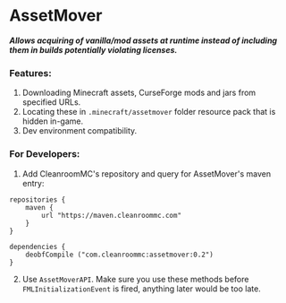 # AssetMover

***Allows acquiring of vanilla/mod assets at runtime instead of including them in builds potentially violating licenses.***

### Features:

1. Downloading Minecraft assets, CurseForge mods and jars from specified URLs.
2. Locating these in `.minecraft/assetmover` folder resource pack that is hidden in-game.
3. Dev environment compatibility.

### For Developers:

1. Add CleanroomMC's repository and query for AssetMover's maven entry:

```
repositories {
    maven {
        url "https://maven.cleanroommc.com"
    }
}

dependencies {
    deobfCompile ("com.cleanroommc:assetmover:0.2")
}
```

2. Use `AssetMoverAPI`. Make sure you use these methods before `FMLInitializationEvent` is fired, anything later would be too late.
